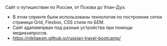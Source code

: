Сайт о путишествии по России, от Пскова до Улан-Дуэ.

- В этом спринте были использованы технологии по построении сетки страници Grid, Flexbox, CSS стили по БЕМ.
- Сайт адапимпрван под разные устройства при помощи медиазапросов.
- https://nikitaesin.github.io/russian-travel-bootcamp/
